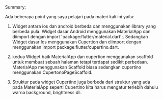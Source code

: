 Summary:

Ada beberapa point yang saya pelajari pada materi kali ini yaitu:
1. Widget antara ios dan android berbeda dan menggunakan library yang berbeda pula. 
Widget dasar Android menggunakan MaterialApp dan diimport dengan import 'package:flutter/material.dart';.
Sedangkan Widget dasar Ios menggunakan Cupertion dan diimport dengan menggunakan import package:flutter/cupertino.dart.

2. kedua Widget baik MaterialApp dan cupertion menggunakan scaffold untuk membuat sebuah halaman tetapi terdapat sedikit perbedaan. 
MaterialApp menggunakan Scaffold biasa sedangkan cupertino menggunakan CupertonoPageScaffold.

3. Struktur pada widget Cupertino juga berbeda dari struktur yang ada pada MaterialApp seperti Cupertino kita harus mengatur terlebih dahulu warna background, brightness dll.
